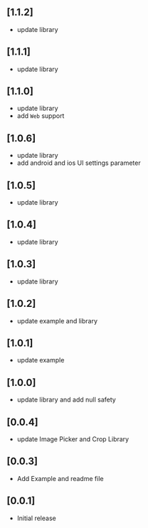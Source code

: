 ## [1.1.2]
* update library

## [1.1.1]
* update library

## [1.1.0]
* update library
* add `Web` support

## [1.0.6]
* update library
* add android and ios UI settings parameter 

## [1.0.5]
* update library

## [1.0.4]
* update library

## [1.0.3]
* update library

## [1.0.2]
* update example and library

## [1.0.1]
* update example

## [1.0.0]
* update library and add null safety

## [0.0.4]
* update Image Picker and Crop Library

## [0.0.3]
* Add Example and readme file

## [0.0.1]
* Initial release